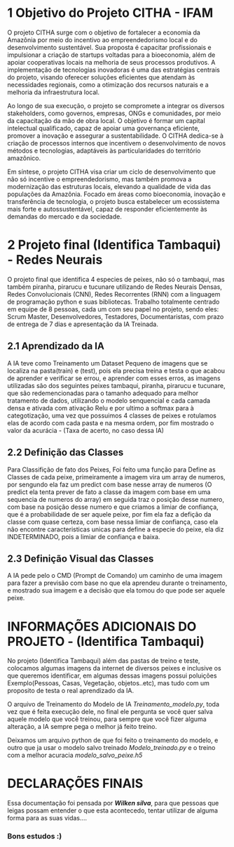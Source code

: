 # 1 Objetivo do Projeto CITHA - IFAM

O projeto CITHA surge com o objetivo de fortalecer a economia da Amazônia por meio
do incentivo ao empreendedorismo local e do desenvolvimento sustentável. Sua proposta é
capacitar profissionais e impulsionar a criação de startups voltadas para a bioeconomia, além
de apoiar cooperativas locais na melhoria de seus processos produtivos. A implementação de
tecnologias inovadoras é uma das estratégias centrais do projeto, visando oferecer soluções
eficientes que atendam às necessidades regionais, como a otimização dos recursos naturais e
a melhoria da infraestrutura local.

Ao longo de sua execução, o projeto se compromete a integrar os diversos stakeholders,
como governos, empresas, ONGs e comunidades, por meio da capacitação da mão de obra
local. O objetivo é formar um capital intelectual qualificado, capaz de apoiar uma governança
eficiente, promover a inovação e assegurar a sustentabilidade. O CITHA dedica-se à criação
de processos internos que incentivem o desenvolvimento de novos métodos e tecnologias,
adaptáveis às particularidades do território amazônico.

Em síntese, o projeto CITHA visa criar um ciclo de desenvolvimento que não só incentive
o empreendedorismo, mas também promova a modernização das estruturas locais, elevando
a qualidade de vida das populações da Amazônia. Focado em áreas como bioeconomia, inovação e transferência de tecnologia, o projeto busca estabelecer um ecossistema mais forte e autossustentável, capaz de responder eficientemente às demandas do mercado e da sociedade.

# 2 Projeto final (Identifica Tambaqui) - Redes Neurais

O projeto final que identifica 4 especies de peixes, não só o tambaqui, mas também piranha, pirarucu e tucunare utilizando de Redes Neurais Densas, Redes Convolucionais (CNN), Redes Recorrentes (RNN) com a linguagem de programação python e suas bibliotecas. Trabalho totalmente centrado em equipe de 8 pessoas, cada um com seu papel no projeto, sendo eles: Scrum Master, Desenvolvedores, Testadores, Documentaristas, com prazo de entrega de 7 dias e apresentação da IA Treinada.

## 2.1 Aprendizado da IA 

A IA teve como Treinamento um Dataset Pequeno de imagens que se localiza na pasta(train) e (test), pois ela precisa treina e testa o que acabou de aprender e verificar se errou, e aprender com esses erros, as imagens utilizadas são dos seguintes peixes tambaqui, piranha, pirarucu e tucunare, que são redemencionadas para o tamanho adequado para melhor tratamento de dados, utilizando o modelo senquencial e cada camada densa e ativada com ativação Relu e por ultimo a softmax para à categotização, uma vez que possuimos 4 classes de peixes e rotulamos elas de acordo com cada pasta e na mesma ordem, por fim mostrado o valor da acurácia - (Taxa de acerto, no caso dessa IA) 

## 2.2 Definição das Classes 

Para Classifição de fato dos Peixes, Foi feito uma função para Define as Classes de cada peixe, primeiramente a imagem vira um array de numeros, por sengundo ela faz um predict com base nesse array de numeros (O predict ela tenta prever de fato a classe da imagem com base em uma sequencia de numeros do array) em seguida traz o posição desse numero, com base na posição desse numero e que criamos a limiar de confiança, que é a probabilidade de ser aquele peixe, por fim ela faz a defição da classe com quase certeza, com base nessa limiar de confiança, caso ela não encontre caracteristicas unicas para define a especie do peixe, ela diz INDETERMINADO, pois a limiar de confiança e baixa.



## 2.3 Definição Visual das Classes 

A IA pede pelo o CMD (Prompt de Comando) um caminho de uma imagem para fazer a previsão com base no que ela aprendeu durante o treinamento, e mostrado sua imagem e a decisão que ela tomou do que pode ser aquele peixe. 

# INFORMAÇÕES ADICIONAIS DO PROJETO - (Identifica Tambaqui)

No projeto (Identifica Tambaqui) além das pastas de treino e teste, colocamos algumas imagens da internet de diversos peixes e inclusive os que queremos identificar, em algumas dessas imagens possui poluições Exemplo(Pessoas, Casas, Vegetação, objetos..etc), mas tudo com um proposito de testa o real aprendizado da IA.

O arquivo de Treinamento do Modelo de IA *Treinamento_modelo.py*, toda vez que é feita execução dele, no final ele pergunta se você quer salva aquele modelo que você treinou, para sempre que você fizer alguma alteração, a IA sempre pega o melhor já feito treino.

Deixamos um arquivo python de que foi feito o treinamento do modelo, e outro que ja usar o modelo salvo treinado *Modelo_treinado.py* e o treino com a melhor acuracia *modelo_salvo_peixe.h5*


# DECLARAÇÕES FINAIS

Essa documentação foi pensada por ***Wilken silva***, para que pessoas que leigas possam entender o que esta acontecedo, tentar utilizar de alguma forma para as suas vidas....

### Bons estudos :)